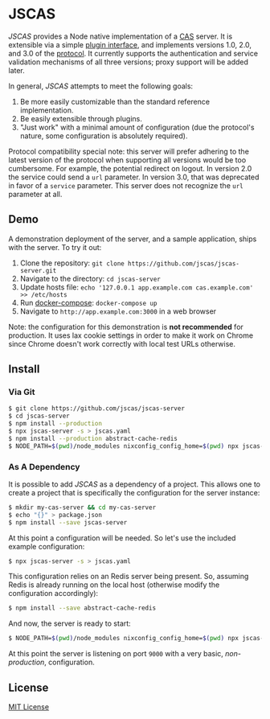# JSCAS

*JSCAS* provides a Node native implementation of a [CAS][cas] server. It is
extensible via a simple [plugin interface](md/Plugins.md), and implements
versions 1.0, 2.0, and 3.0 of the [protocol][casp]. It currently supports
the authentication and service validation mechanisms of all three versions;
proxy support will be added later.

In general, *JSCAS* attempts to meet the following goals:

1. Be more easily customizable than the standard reference implementation.
1. Be easily extensible through plugins.
1. "Just work" with a minimal amount of configuration (due the protocol's
nature, some configuration is absolutely required).

Protocol compatibility special note: this server will prefer adhering to the
latest version of the protocol when supporting all versions would be too
cumbersome. For example, the potential redirect on logout. In version 2.0 the
service could send a `url` parameter. In version 3.0, that was deprecated in
favor of a `service` parameter. This server does not recognize the `url`
parameter at all.

[cas]: https://apereo.github.io/cas/current/index.html
[casp]: https://github.com/apereo/cas/blob/1f3be83298/docs/cas-server-documentation/protocol/CAS-Protocol-Specification.md

## Demo

A demonstration deployment of the server, and a sample application, ships
with the server. To try it out:

1. Clone the repository: `git clone https://github.com/jscas/jscas-server.git`
1. Navigate to the directory: `cd jscas-server`
1. Update hosts file: `echo '127.0.0.1 app.example.com cas.example.com' >> /etc/hosts`
1. Run [docker-compose][docker-compose]: `docker-compose up`
1. Navigate to `http://app.example.com:3000` in a web browser

Note: the configuration for this demonstration is **not recommended** for
production. It uses lax cookie settings in order to make it work on Chrome
since Chrome doesn't work correctly with local test URLs otherwise.

[docker-compose]: https://docs.docker.com/compose/

## Install

### Via Git

```sh
$ git clone https://github.com/jscas/jscas-server
$ cd jscas-server
$ npm install --production
$ npx jscas-server -s > jscas.yaml
$ npm install --production abstract-cache-redis
$ NODE_PATH=$(pwd)/node_modules nixconfig_config_home=$(pwd) npx jscas-server
```

### As A Dependency

It is possible to add *JSCAS* as a dependency of a project. This allows one
to create a project that is specifically the configuration for the server
instance:

```sh
$ mkdir my-cas-server && cd my-cas-server
$ echo "{}" > package.json
$ npm install --save jscas-server
```

At this point a configuration will be needed. So let's use the included
example configuration:

```sh
$ npx jscas-server -s > jscas.yaml
```

This configuration relies on an Redis server being present. So, assuming
Redis is already running on the local host (otherwise modify the configuration
accordingly):

```sh
$ npm install --save abstract-cache-redis
```

And now, the server is ready to start:

```sh
$ NODE_PATH=$(pwd)/node_modules nixconfig_config_home=$(pwd) npx jscas-server
```

At this point the server is listening on port `9000` with a very basic,
*non-production*, configuration.

## License

[MIT License](http://jsumners.mit-license.org/)
